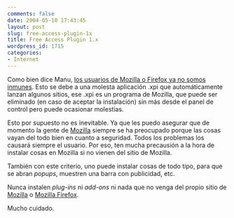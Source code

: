 ```yaml
---
comments: false
date: 2004-05-10 17:43:45
layout: post
slug: free-access-plugin-1x
title: Free Access Plugin 1.x
wordpress_id: 1715
categories:
- Internet
---
```


Como bien dice Manu, [los usuarios de Mozilla o Firefox ya no somos inmunes](http://manu.bitacoras.com/archivo/60/). Esto se debe a una molesta aplicación .xpi que automáticamente lanzan algunos sitios, ese .xpi es un programa de Mozilla, que puede ser eliminado (en caso de aceptar la instalación) sin más desde el panel de control pero puede ocasionar molestias.





Esto por supuesto no es inevitable. Ya que les puedo asegurar que de momento la gente de [Mozilla](http://www.mozilla.org) siempre se ha preocupado porque las cosas vayan del todo bien en cuanto a seguridad. Todos los problemas los causará siempre el usuario. Por eso, ten mucha precausión a la hora de instalar cosas en Mozilla si no vienen del sitio de Mozilla.





También con este criterio, uno puede instalar cosas de todo tipo, para que se abran _popups_, muestren una barra con publicidad, etc.





Nunca instalen _plug-ins_ ni _add-ons_ ni nada que no venga del propio sitio de [Mozilla](http://www.mozilla.org) o [Mozilla Firefox](http://www.mozilla.org/products/firefox/).





Mucho cuidado.




 

